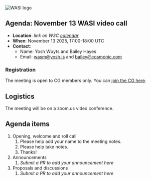 ![WASI logo](https://raw.githubusercontent.com/WebAssembly/WASI/main/WASI.png)

## Agenda: November 13 WASI video call

- **Location**: *link on W3C [calendar](https://www.w3.org/groups/cg/webassembly/calendar/)*
- **When**: November 13 2025, 17:00-18:00 UTC
- **Contact**:
  - Name: Yosh Wuyts and Bailey Hayes
  - Email: wasm@yosh.is and bailey@cosmonic.com

### Registration

The meeting is open to CG members only. You can [join the CG here](https://www.w3.org/community/webassembly/).

## Logistics

The meeting will be on a zoom.us video conference.

## Agenda items

1. Opening, welcome and roll call
    1. Please help add your name to the meeting notes.
    1. Please help take notes.
    1. Thanks!
1. Announcements
    1. _Submit a PR to add your announcement here_
1. Proposals and discussions
    1. _Submit a PR to add your announcement here_

